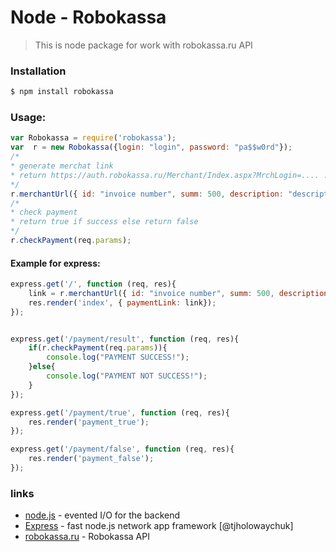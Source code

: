 # Node - Robokassa

> This is node package for work with robokassa.ru API

### Installation

```sh
$ npm install robokassa
```

### Usage:
```javascript
var Robokassa = require('robokassa');
var  r = new Robokassa({login: "login", password: "pa$$w0rd"});
/*
* generate merchat link
* return https://auth.robokassa.ru/Merchant/Index.aspx?MrchLogin=.... .... .....
*/
r.merchantUrl({ id: "invoice number", summ: 500, description: "description of invoice"});
/*
* check payment 
* return true if success else return false
*/
r.checkPayment(req.params);
```

#### Example for express:

```javascript
express.get('/', function (req, res){
	link = r.merchantUrl({ id: "invoice number", summ: 500, description: "description"});
	res.render('index', { paymentLink: link});
});


express.get('/payment/result', function (req, res){
    if(r.checkPayment(req.params)){
        console.log("PAYMENT SUCCESS!");
    }else{
    	console.log("PAYMENT NOT SUCCESS!");
    }
});

express.get('/payment/true', function (req, res){
    res.render('payment_true');
});

express.get('/payment/false', function (req, res){
	res.render('payment_false');
});
```

### links

* [node.js](https://nodejs.org/) - evented I/O for the backend
* [Express](http://expressjs.com/api.html) - fast node.js network app framework [@tjholowaychuk]
* [robokassa.ru](http://www.robokassa.ru/ru/Doc/Ru/Interface.aspx) - Robokassa API
